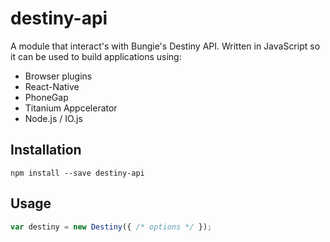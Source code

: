 # destiny-api

A module that interact's with Bungie's Destiny API. Written in JavaScript so it
can be used to build applications using:

- Browser plugins
- React-Native
- PhoneGap
- Titanium Appcelerator
- Node.js / IO.js

## Installation

```
npm install --save destiny-api
```

## Usage

```js
var destiny = new Destiny({ /* options */ });
```
